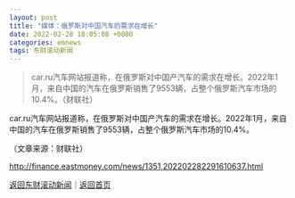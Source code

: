 ```yaml
---
layout: post
title: "媒体：俄罗斯对中国汽车的需求在增长"
date: 2022-02-28 18:05:08 +0800
categories: emnews
tags: 东财滚动新闻
---
```

> car.ru汽车网站报道称，在俄罗斯对中国产汽车的需求在增长。2022年1月，来自中国的汽车在俄罗斯销售了9553辆，占整个俄罗斯汽车市场的10.4%。（财联社）

<p>car.ru汽车网站报道称，在俄罗斯对中国产汽车的需求在增长。2022年1月，来自中国的汽车在俄罗斯销售了9553辆，占整个俄罗斯汽车市场的10.4%。</p><p class="em_media">（文章来源：财联社）</p>

<http://finance.eastmoney.com/news/1351,202202282291610637.html>

[返回东财滚动新闻](//finews.withounder.com/emnews/)｜[返回首页](//finews.withounder.com/)